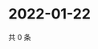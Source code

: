 # 2022-01-22

共 0 条

<!-- BEGIN WEIBO -->
<!-- 最后更新时间 Sat Jan 22 2022 17:08:11 GMT+0800 (China Standard Time) -->

<!-- END WEIBO -->
